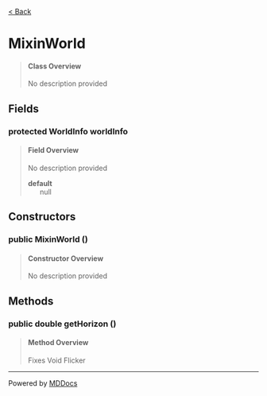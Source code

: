 [< Back](../README.md)
# MixinWorld #
>#### Class Overview ####
>No description provided
## Fields ##
### protected WorldInfo worldInfo ###
>#### Field Overview ####
>No description provided
>
>**default**<br />
>&nbsp;&nbsp;&nbsp;&nbsp;&nbsp;&nbsp;null
>
## Constructors ##
### public MixinWorld () ###
>#### Constructor Overview ####
>No description provided
>
## Methods ##
### public double getHorizon () ###
>#### Method Overview ####
>Fixes Void Flicker
>

---
Powered by [MDDocs](https://github.com/VRCube/MDDocs)